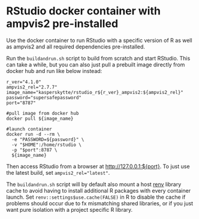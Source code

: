 # RStudio docker container with ampvis2 pre-installed
Use the docker container to run RStudio with a specific version of R as well as ampvis2 and all required dependencies pre-installed. 

Run the `buildandrun.sh` script to build from scratch and start RStudio. This can take a while, but you can also just pull a prebuilt image directly from docker hub and run like below instead:

```
r_ver="4.1.0"
ampvis2_rel="2.7.7"
image_name="kasperskytte/rstudio_r${r_ver}_ampvis2:${ampvis2_rel}"
password="supersafepassword"
port="8787"

#pull image from docker hub
docker pull ${image_name}

#launch container
docker run -d --rm \
  -e "PASSWORD=${password}" \
  -v "$HOME":/home/rstudio \
  -p "$port":8787 \
  ${image_name}
```

Then access RStudio from a browser at http://127.0.0.1:${port}. To just use the latest build, set `ampvis2_rel="latest"`.

The `buildandrun.sh` script will by default also mount a host [renv](https://rstudio.github.io/renv/index.html) library cache to avoid having to install additional R packages with every container launch. Set `renv::settings$use.cache(FALSE)` in R to disable the cache if problems should occur due to fx mismatching shared libraries, or if you just want pure isolation with a project specific R library.
